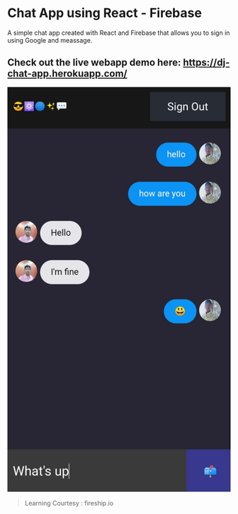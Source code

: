 # Chat App using React - Firebase

A simple chat app created with React and Firebase that allows you to sign in using Google and meassage. 

## Check out the live webapp demo here: https://dj-chat-app.herokuapp.com/

![Finished Chat App](https://github.com/DarinJoshua-dev/Chat-App-React/blob/master/Chat%20App%20Screenshot.jpg)

> Learning Courtesy : fireship.io
